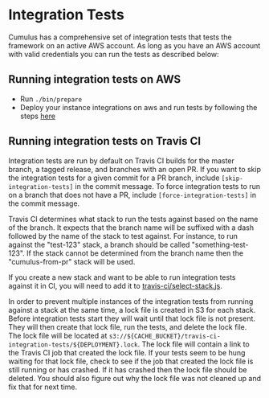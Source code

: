 # Integration Tests
Cumulus has a comprehensive set of integration tests that tests the framework on an active AWS account. As long as you have an AWS account with valid credentials you can run the tests as described below:

## Running integration tests on AWS

- Run `./bin/prepare`
- Deploy your instance integrations on aws and run tests by following the steps [here](example/README.md)

## Running integration tests on Travis CI

Integration tests are run by default on Travis CI builds for the master branch, a tagged release, and branches with an open PR. If you want to skip the
integration tests for a given commit for a PR branch, include `[skip-integration-tests]` in the
commit message. To force integration tests to run on a branch that does not have a PR, include `[force-integration-tests]` in the commit message.

Travis CI determines what stack to run the tests against based on the name of
the branch. It expects that the branch name will be suffixed with a dash
followed by the name of the stack to test against. For instance, to run against
the "test-123" stack, a branch should be called "something-test-123". If the
stack cannot be determined from the branch name then the "cumulus-from-pr" stack
will be used.

If you create a new stack and want to be able to run integration tests against
it in CI, you will need to add it to [travis-ci/select-stack.js](travis-ci/select-stack.js).

In order to prevent multiple instances of the integration tests from running
against a stack at the same time, a lock file is created in S3 for each stack.
Before integration tests start they will wait until that lock file is not
present. They will then create that lock file, run the tests, and delete the
lock file. The lock file will be located at
`s3://${CACHE_BUCKET}/travis-ci-integration-tests/${DEPLOYMENT}.lock`. The lock
file will contain a link to the Travis CI job that created the lock file. If
your tests seem to be hung waiting for that lock file, check to see if the job
that created the lock file is still running or has crashed. If it has crashed
then the lock file should be deleted. You should also figure out why the lock
file was not cleaned up and fix that for next time.